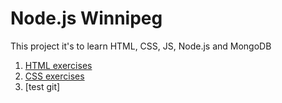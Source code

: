 # Node.js Winnipeg

This project it's to learn HTML, CSS, JS, Node.js and MongoDB

1. [HTML exercises](html)
2. [CSS exercises](css)
3. [test git]
